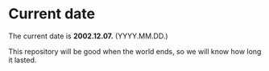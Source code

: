 # Current date

The current date is **2002.12.07.** (YYYY.MM.DD.)

This repository will be good when the world ends, so we will know how long it lasted.